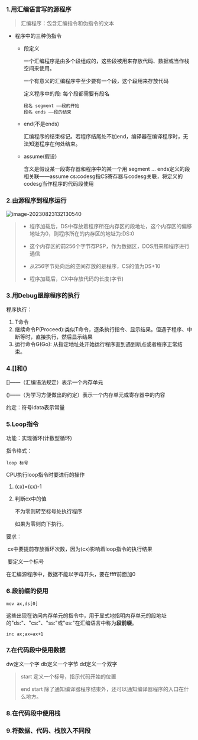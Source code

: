 ### 1.用汇编语言写的源程序

> 汇编程序：包含汇编指令和伪指令的文本

- 程序中的三种伪指令

  - 段定义

    一个汇编程序是由多个段组成的，这些段被用来存放代码、数据或当作栈空间来使用。

    一个有意义的汇编程序中至少要有一个段，这个段用来存放代码

    定义程序中的段: 每个段都需要有段名

    ```assembly
    段名 segment ——段的开始
    段名 ends ——段的结束
    ```

  - end(不是ends)

    汇编程序的结束标记。若程序结尾处不加end，编译器在编译程序时，无法知道程序在何处结束。

  - assume(假设)

    含义是假设某一段寄存器和程序中的某一个用 segment ... ends定义的段相关联——assume cs:codesg指CS寄存器与codesg关联，将定义的codesg当作程序的代码段使用

### 2.由源程序到程序运行
![image-20230823132130540](https://cdn.jsdelivr.net/gh/fuchentianshen/Typora_cloudimg/img/image-20230823132130540.png)

> - 程序加载后，DS中存放着程序所在内存区的段地址，这个内存区的偏移地址为0，则程序所在的内存区的地址为:DS:0
>
> - 这个内存区的前256个字节存PSP，作为数据区，DOS用来和程序进行通信
> - 从256字节处向后的空间存放的是程序，CS的值为DS+10
> - 程序加载后，CX中存放代码的长度(字节)

### 3.用Debug跟踪程序的执行

程序执行：

1. T命令
2. 继续命令P(Proceed):类似T命令，逐条执行指令、显示结果。但遇子程序、中断等时，直接执行，然后显示结果
3. 运行命令G(Go): 从指定地址处开始运行程序直到遇到断点或者程序正常结束。

### 4.[]和()

[]——（汇编语法规定）表示一个内存单元

()——（为学习方便做出的约定）表示一个内存单元或寄存器中的内容

约定：符号idata表示常量

### 5.Loop指令

功能：实现循环(计数型循环)

指令格式：

```assembly
loop 标号
```

CPU执行loop指令时要进行的操作

1. (cx)=(cx)-1

2. 判断cx中的值

   不为零则转至标号处执行程序

   如果为零则向下执行。

要求：

​	cx中要提前存放循环次数，因为(cx)影响着loop指令的执行结果

​	要定义一个标号

在汇编源程序中，数据不能以字母开头，要在ffff前面加0

### 6.段前缀的使用

```assembly
mov ax,ds[0]
```

这些出现在访问内存单元的指令中，用于显式地指明内存单元的段地址的"ds:"、"cs:"、"ss:"或"es:"在汇编语言中称为**段前缀**。

```assembly
inc ax;ax=ax+1
```

### 7.在代码段中使用数据

dw定义一个字
db定义一个字节
dd定义一个双字

> start 定义一个标号，指示代码开始的位置
>
> end start 除了通知编译器程序结束外，还可以通知编译器程序的入口在什么地方。

### 8.在代码段中使用栈

### 9.将数据、代码、栈放入不同段
